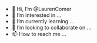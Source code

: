 - 👋 Hi, I’m @LaurenComer
- 👀 I’m interested in ...
- 🌱 I’m currently learning ...
- 💞️ I’m looking to collaborate on ...
- 📫 How to reach me ...

<!---
LaurenComer/LaurenComer is a ✨ special ✨ repository because its `README.md` (this file) appears on your GitHub profile.
You can click the Preview link to take a look at your changes.
--->
